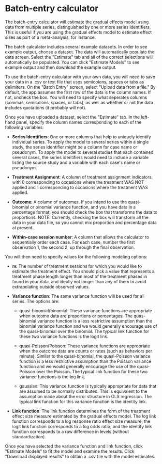 # Batch-entry calculator

The batch-entry calculator will estimate the gradual effects model using data 
from multiple series, distinguished by one or more series identifiers. This is 
useful if you are using the gradual effects model to estimate effect sizes as 
part of a meta-analysis, for instance. 

The batch calculator includes several example datasets. In order to see example 
output, choose a dataset. The data will automatically populate the data screen. 
Select the "Estimate" tab and all of the correct selections will automatically 
be populated. You can click "Estimate Models" to see example output and then 
download the example output.

To use the batch-entry calculator with your own data, you will need to save your data in a .csv
or text file that uses semicolons, spaces or tabs as delimiters. On the "Batch Entry" screen, 
select "Upload data from a file." By default, the app assumes the first row of the data is the column names. 
If not, uncheck the box. You will need to specify what seperates columns (commas, semicolons, spaces, 
or tabs), as well as whether or not the data includes quotations (it probably will not).

Once you have uploaded a dataset, select the "Estimate" tab. In the left-hand panel, 
specify the column names corresponding to each of the following variables:

- __Series Identifiers__: One or more columns that help to uniquely identify individual
  series. To apply the model to several series within a single study, the series identifier might be
  a column for case name or pseudonym. To apply the model to several studies that each contained 
  several cases, the series identifiers would need to include a variable listing the source study 
  and a variable with each case's name or pseudonym.

- __Treatment Assignment__: A column of treatment assignment indicators, with 0 
  corresponding to occasions where the treatment WAS NOT applied and 1 
  corresponding to occasions where the treatment WAS applied.
  
- __Outcome__: A column of outcomes. If you intend to use the quasi-binomial or 
  binomial variance function, and you have data in a percentage format, you 
  should check the box that transforms the data to proportions. NOTE: Currently, 
  checking the box will transform all the data in your data file, so you cannot mix
  proportion and percentage data at present.
  
- __Within-case session number__: A column that allows the calculator
  to sequentially order each case. For each case, number the first observation 1,
  the second 2, up through the final observation.
  
You will then need to specify values for the following modeling options: 

- __m__: The number of treatment sessions for which you would like to estimate the
  treatment effect. You should pick a value that represents a treatment
  phase length longer than most of the treatment phases in found in your data,
  and ideally not longer than any of them to avoid extrapolating outside observed
  values. 

- __Variance function__: The same variance function will be used for all series. The options are:

    - quasi-binomial/binomial: These variance functions are appropriate 
      when outcome data are proportions or percentages. The quas-binomial 
      variance function is a less restrictive assumption than the binomial variance 
      function and we would generally encourage use of the quasi-binomial over the 
      binomial. The typical link function for these two variance functions is the 
      logit link.
    
    - quasi-Poisson/Poisson: These variance functions are appropriate when
      the outcome data are counts or rates (such as behaviors per minute).
      Similar to the quasi-binomial, the quasi-Poisson variance function is a less
      restrictive assumption than the Poisson variance function and we would
      generally encourage the use of the quasi-Poisson over the Poisson. The typical
      link function for these two variance functions is the log link.
      
    - gaussian: This variance function is typically appropriate for data that are
      assumed to be normally distributed. This is equivalent to the assumption
      made about the error structure in OLS regression. The typical link function
      for this variance function is the identity link.


- __Link function__: The link function determines the form of the treatment effect size measure 
estimated by the gradual effects model. The log link function corresponds to a log response ratio
effect size measure; the logit link function corresponds to a log odds ratio; and the identity link 
function corresponds to a raw difference in levels (without standardization). 

Once you have selected the variance function and link function, click "Estimate Models" 
to fit the model and examine the results. Click "Download displayed results" to obtain a 
.csv file with the model estimates.


